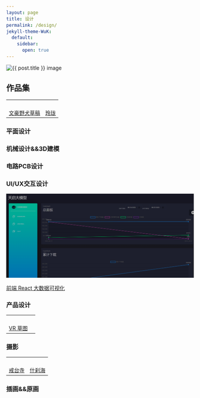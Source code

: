 ```yaml
---
layout: page
title: 设计
permalink: /design/
jekyll-theme-WuK:
  default:
    sidebar:
      open: true
---
```


<img src="https://w.wallhaven.cc/full/ex/wallhaven-ex9gwo.png" alt="{{ post.title }} image" />  


## 作品集


|||
|--|--|
|<img src="https://i.pinimg.com/originals/3f/58/07/3f5807e83745ffc8a76d3488a87d090c.jpg" alt="" />|<img src="https://i.pinimg.com/originals/59/b3/41/59b3418473869239974136c5ae1a5939.jpg" alt="" />|
|[文豪野犬草稿](https://www.pinterest.com/pin/954903927227809141/)|[玲珑](https://pin.it/59Hytfa)|

### 平面设计

### 机械设计&&3D建模

### 电路PCB设计

### UI/UX交互设计

![](https://raw.githubusercontent.com/innovation64/Picimg/main/20231222200125.png)

[前端 React 大数据可视化](https://github.com/innovation64/CodeGeeX-Visualize/tree/devly)

### 产品设计


|||
|--|--|
|<img src="https://i.pinimg.com/originals/4e/38/8b/4e388badca43d1cd242a77f5232174bb.jpg" alt="" />||
|[VR 草图](hhttps://pin.it/2GAoOR5)||

### 摄影


|||
|--|--|
|<img src="https://i.pinimg.com/originals/04/85/eb/0485eb47dccd0057f8375e74b880dbf5.jpg" alt="" />|<img src="https://i.pinimg.com/originals/ae/a4/45/aea445326fb22e9542563e8efe4cde86.jpg" alt="" />|
|[戒台寺](https://www.pinterest.com/pin/954903927227858563/)|[什刹海](https://pin.it/6BWubrn)|

### 插画&&原画